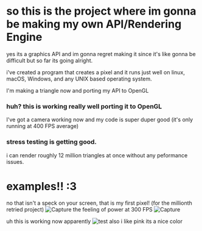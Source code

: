 # so this is the project where im gonna be making my own API/Rendering Engine

yes its a graphics API and im gonna regret making it since it's like gonna be difficult but so far its going alright.

i've created a program that creates a pixel and it runs just well on linux, macOS, Windows, and any UNIX based operating system.

I'm making a triangle now and porting my API to OpenGL

### huh? this is working really well porting it to OpenGL
I've got a camera working now and my code is super duper good (it's only running at 400 FPS average)

### stress testing is getting good.
i can render roughly 12 million triangles at once without any peformance issues.

# examples!! :3
no that isn't a speck on your screen, that is my first pixel! (for the millionth retried project)
![Capture](https://github.com/user-attachments/assets/8d3c4765-34c8-47e4-8346-5f427b6b01d4)
the feeling of power at 300 FPS
![Capture](https://github.com/user-attachments/assets/101c7e48-b4d3-496b-8be5-24f56cf16888)

uh this is working now apparently
![test](https://github.com/user-attachments/assets/fec9462c-893b-4126-8608-da977580e4a9)
also i like pink its a nice color
